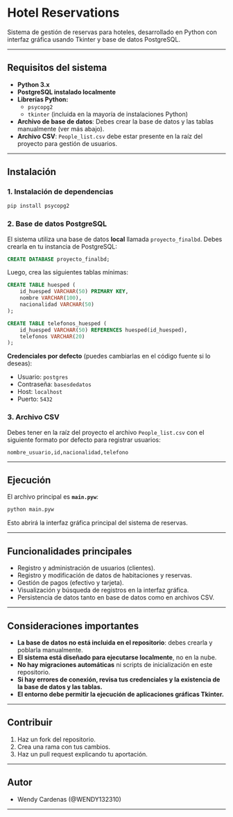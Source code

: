 # Hotel Reservations

Sistema de gestión de reservas para hoteles, desarrollado en Python con interfaz gráfica usando Tkinter y base de datos PostgreSQL.

---

## Requisitos del sistema

- **Python 3.x**
- **PostgreSQL instalado localmente**
- **Librerías Python:**
  - `psycopg2`
  - `tkinter` (incluida en la mayoría de instalaciones Python)
- **Archivo de base de datos**: Debes crear la base de datos y las tablas manualmente (ver más abajo).
- **Archivo CSV**: `People_list.csv` debe estar presente en la raíz del proyecto para gestión de usuarios.

---

## Instalación

### 1. Instalación de dependencias

```bash
pip install psycopg2
```

### 2. Base de datos PostgreSQL

El sistema utiliza una base de datos **local** llamada `proyecto_finalbd`. Debes crearla en tu instancia de PostgreSQL:

```sql
CREATE DATABASE proyecto_finalbd;
```

Luego, crea las siguientes tablas mínimas:

```sql
CREATE TABLE huesped (
    id_huesped VARCHAR(50) PRIMARY KEY,
    nombre VARCHAR(100),
    nacionalidad VARCHAR(50)
);

CREATE TABLE telefonos_huesped (
    id_huesped VARCHAR(50) REFERENCES huesped(id_huesped),
    telefonos VARCHAR(20)
);
```

**Credenciales por defecto** (puedes cambiarlas en el código fuente si lo deseas):
- Usuario: `postgres`
- Contraseña: `basesdedatos`
- Host: `localhost`
- Puerto: `5432`

### 3. Archivo CSV

Debes tener en la raíz del proyecto el archivo `People_list.csv` con el siguiente formato por defecto para registrar usuarios:

```
nombre_usuario,id,nacionalidad,telefono
```

---

## Ejecución

El archivo principal es **`main.pyw`**:

```bash
python main.pyw
```

Esto abrirá la interfaz gráfica principal del sistema de reservas.

---

## Funcionalidades principales

- Registro y administración de usuarios (clientes).
- Registro y modificación de datos de habitaciones y reservas.
- Gestión de pagos (efectivo y tarjeta).
- Visualización y búsqueda de registros en la interfaz gráfica.
- Persistencia de datos tanto en base de datos como en archivos CSV.

---

## Consideraciones importantes

- **La base de datos no está incluida en el repositorio**: debes crearla y poblarla manualmente.
- **El sistema está diseñado para ejecutarse localmente**, no en la nube.
- **No hay migraciones automáticas** ni scripts de inicialización en este repositorio.
- **Si hay errores de conexión, revisa tus credenciales y la existencia de la base de datos y las tablas.**
- **El entorno debe permitir la ejecución de aplicaciones gráficas Tkinter.**

---

## Contribuir

1. Haz un fork del repositorio.
2. Crea una rama con tus cambios.
3. Haz un pull request explicando tu aportación.

---

## Autor

- Wendy Cardenas (@WENDY132310)

---
